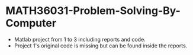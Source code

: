 # MATH36031-Problem-Solving-By-Computer

- Matlab project from 1 to 3 including reports and code.
- Project 1's original code is missing but can be found inside the reports.
